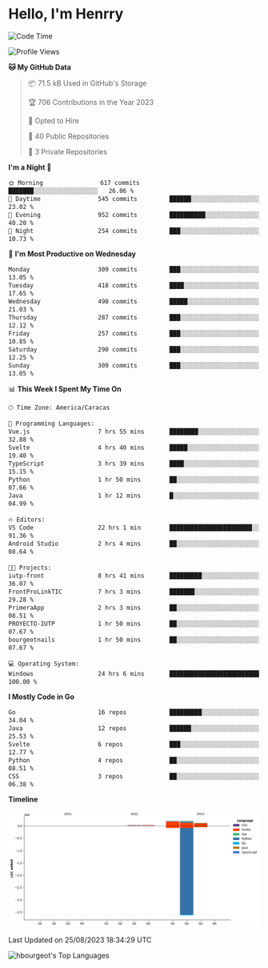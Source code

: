 # Hello, I'm Henrry

<!--START_SECTION:waka-->
![Code Time](http://img.shields.io/badge/Code%20Time-1%2C008%20hrs%204%20mins-blue)

![Profile Views](http://img.shields.io/badge/Profile%20Views-16-blue)

**🐱 My GitHub Data** 

> 📦 71.5 kB Used in GitHub's Storage 
 > 
> 🏆 706 Contributions in the Year 2023
 > 
> 💼 Opted to Hire
 > 
> 📜 40 Public Repositories 
 > 
> 🔑 3 Private Repositories 
 > 
**I'm a Night 🦉** 

```text
🌞 Morning                617 commits         ███████░░░░░░░░░░░░░░░░░░   26.06 % 
🌆 Daytime                545 commits         ██████░░░░░░░░░░░░░░░░░░░   23.02 % 
🌃 Evening                952 commits         ██████████░░░░░░░░░░░░░░░   40.20 % 
🌙 Night                  254 commits         ███░░░░░░░░░░░░░░░░░░░░░░   10.73 % 
```
📅 **I'm Most Productive on Wednesday** 

```text
Monday                   309 commits         ███░░░░░░░░░░░░░░░░░░░░░░   13.05 % 
Tuesday                  418 commits         ████░░░░░░░░░░░░░░░░░░░░░   17.65 % 
Wednesday                498 commits         █████░░░░░░░░░░░░░░░░░░░░   21.03 % 
Thursday                 287 commits         ███░░░░░░░░░░░░░░░░░░░░░░   12.12 % 
Friday                   257 commits         ███░░░░░░░░░░░░░░░░░░░░░░   10.85 % 
Saturday                 290 commits         ███░░░░░░░░░░░░░░░░░░░░░░   12.25 % 
Sunday                   309 commits         ███░░░░░░░░░░░░░░░░░░░░░░   13.05 % 
```


📊 **This Week I Spent My Time On** 

```text
🕑︎ Time Zone: America/Caracas

💬 Programming Languages: 
Vue.js                   7 hrs 55 mins       ████████░░░░░░░░░░░░░░░░░   32.88 % 
Svelte                   4 hrs 40 mins       █████░░░░░░░░░░░░░░░░░░░░   19.40 % 
TypeScript               3 hrs 39 mins       ████░░░░░░░░░░░░░░░░░░░░░   15.15 % 
Python                   1 hr 50 mins        ██░░░░░░░░░░░░░░░░░░░░░░░   07.66 % 
Java                     1 hr 12 mins        █░░░░░░░░░░░░░░░░░░░░░░░░   04.99 % 

🔥 Editors: 
VS Code                  22 hrs 1 min        ███████████████████████░░   91.36 % 
Android Studio           2 hrs 4 mins        ██░░░░░░░░░░░░░░░░░░░░░░░   08.64 % 

🐱‍💻 Projects: 
iutp-front               8 hrs 41 mins       █████████░░░░░░░░░░░░░░░░   36.07 % 
FrontProLinkTIC          7 hrs 3 mins        ███████░░░░░░░░░░░░░░░░░░   29.28 % 
PrimeraApp               2 hrs 3 mins        ██░░░░░░░░░░░░░░░░░░░░░░░   08.51 % 
PROYECTO-IUTP            1 hr 50 mins        ██░░░░░░░░░░░░░░░░░░░░░░░   07.67 % 
bourgeotnails            1 hr 50 mins        ██░░░░░░░░░░░░░░░░░░░░░░░   07.67 % 

💻 Operating System: 
Windows                  24 hrs 6 mins       █████████████████████████   100.00 % 
```

**I Mostly Code in Go** 

```text
Go                       16 repos            █████████░░░░░░░░░░░░░░░░   34.04 % 
Java                     12 repos            ██████░░░░░░░░░░░░░░░░░░░   25.53 % 
Svelte                   6 repos             ███░░░░░░░░░░░░░░░░░░░░░░   12.77 % 
Python                   4 repos             ██░░░░░░░░░░░░░░░░░░░░░░░   08.51 % 
CSS                      3 repos             ██░░░░░░░░░░░░░░░░░░░░░░░   06.38 % 
```



**Timeline**

![Lines of Code chart](https://raw.githubusercontent.com/hbourgeot/hbourgeot/main/assets/bar_graph.png)


 Last Updated on 25/08/2023 18:34:29 UTC
<!--END_SECTION:waka-->

![hbourgeot's Top Languages](https://github-readme-stats.vercel.app/api/top-langs/?username=hbourgeot&theme=transparent&show_icons=true&hide_border=false&layout=donut&hide=css)
